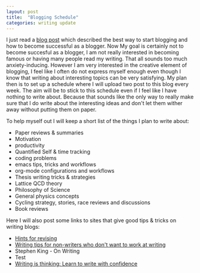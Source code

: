 ```yaml
---
layout: post
title:  "Blogging Schedule"
categories: writing update
---
```


I just read a [blog post][blogging] which described the best way to start blogging and how to become successful as a blogger. Now My goal is certainly not to become succesful as a blogger, I am not really interested in becoming famous or having many people read my writing. That all sounds too much anxiety-inducing. However I am very interested in the creative element of blogging, I feel like I often do not express myself enough even though I know that writing about interesting topics can be very satisfying. My plan then is to set up a schedule where I will upload two post to this blog every week. The aim will be to stick to this schedule even if I feel like I have nothing to write about. Because that sounds like the only way to really make sure that I do write about the interesting ideas and don't let them wither away without putting them on paper.

To help myself out I will keep a short list of the things I plan to write about:
 - Paper reviews & summaries
 - Motivation
 - productivity
 - Quantified Self & time tracking
 - coding problems
 - emacs tips, tricks and workflows
 - org-mode configurations and workflows
 - Thesis writing tricks & strategies
 - Lattice QCD theory
 - Philosophy of Science
 - General physics concepts
 - Cycling strategy, stories, race reviews and discussions
 - Book reviews

Here I will also post some links to sites that give good tips & tricks on writing blogs:
 - [Hints for revising][revising]
 - [Writing tips for non-writers who don't want to work at writing][writing]
 - Stephen King - On Writing
 - Test
 - [Writing is thinking: Learn to write with confidence][thinking]

[blogging]:   https://blog.codinghorror.com/how-to-achieve-ultimate-blog-success-in-one-easy-step/
[revising]:   http://web.archive.org/web/20050403185924/http://www.testing.com/cgi-bin/blog/2004/11/16
[writing]:    https://whatever.scalzi.com/2006/02/12/writing-tips-for-non-writers-who-dont-want-to-work-at-writing/
[thinking]:   https://blog.stephsmith.io/learning-to-write-with-confidence/